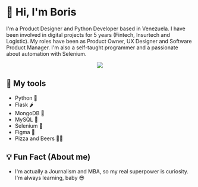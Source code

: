 #  🦾 Hi, I'm Boris

I'm a Product Designer and Python Developer based in Venezuela. I have been involved in digital projects for 5 years (Fintech, Insurtech and Logistic). My roles have been as Product Owner, UX Designer and Software Product Manager. I'm also a self-taught programmer and a passionate about automation with Selenium.

<p align="center"> <img src="https://github.com/borisaavedra/borisaavedra/blob/master/source.gif?raw=true"> </p>

## 🔨 My tools
- Python 🐍
- Flask 🌶
- MongoDB 🍃
- MySQL 🐬
- Selenium 🤖
- Figma 🎨
- Pizza and Beers 🍕🍺

## 💡 Fun Fact (About me)
- I'm actually a Journalism and MBA, so my real superpower is curiosity. I'm always learning, baby 😎
